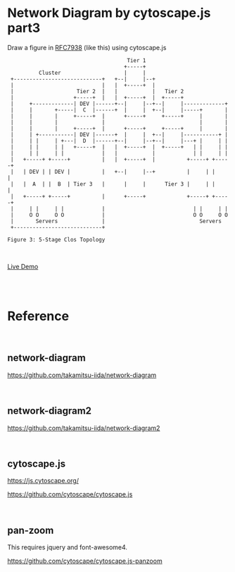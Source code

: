 # Network Diagram by cytoscape.js part3

Draw a figure in [RFC7938](https://datatracker.ietf.org/doc/html/rfc7938) (like this) using cytoscape.js

```text
                                      Tier 1
                                     +-----+
          Cluster                    |     |
 +----------------------------+   +--|     |--+
 |                            |   |  +-----+  |
 |                    Tier 2  |   |           |   Tier 2
 |                   +-----+  |   |  +-----+  |  +-----+
 |     +-------------| DEV |------+--|     |--+--|     |-------------+
 |     |       +-----|  C  |------+  |     |  +--|     |-----+       |
 |     |       |     +-----+  |      +-----+     +-----+     |       |
 |     |       |              |                              |       |
 |     |       |     +-----+  |      +-----+     +-----+     |       |
 |     | +-----------| DEV |------+  |     |  +--|     |-----------+ |
 |     | |     | +---|  D  |------+--|     |--+--|     |---+ |     | |
 |     | |     | |   +-----+  |   |  +-----+  |  +-----+   | |     | |
 |     | |     | |            |   |           |            | |     | |
 |   +-----+ +-----+          |   |  +-----+  |          +-----+ +-----+
 |   | DEV | | DEV |          |   +--|     |--+          |     | |     |
 |   |  A  | |  B  | Tier 3   |      |     |      Tier 3 |     | |     |
 |   +-----+ +-----+          |      +-----+             +-----+ +-----+
 |     | |     | |            |                            | |     | |
 |     O O     O O            |                            O O     O O
 |       Servers              |                              Servers
 +----------------------------+

Figure 3: 5-Stage Clos Topology
```
<br>

[Live Demo](https://takamitsu-iida.github.io/network-diagram3/)


<br><br>

# Reference

<br>

## network-diagram

https://github.com/takamitsu-iida/network-diagram

<br>

## network-diagram2

https://github.com/takamitsu-iida/network-diagram2

<br>

## cytoscape.js

<https://js.cytoscape.org/>

<https://github.com/cytoscape/cytoscape.js>

<br>

## pan-zoom

This requires jquery and font-awesome4.

<https://github.com/cytoscape/cytoscape.js-panzoom>
